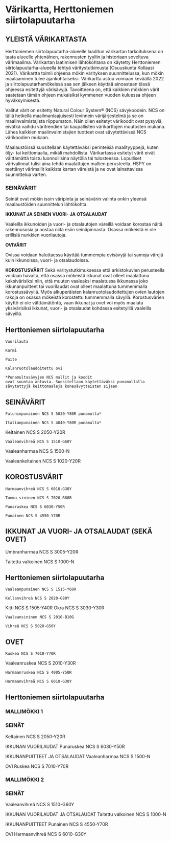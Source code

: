 # Värikartta, Herttoniemen siirtolapuutarha

## YLEISTÄ VÄRIKARTASTA

Herttoniemen siirtolapuutarha-alueelle laaditun värikartan tarkoituksena on taata alueelle yhtenäinen, rakennusten tyyliin ja historiaan
soveltuva värimaailma. Värikartan laatimisen lähtökohtana on käytetty
Herttoniemen siirtolapuutarha-alueella tehtyä väritystutkimusta (Osuuskunta Kollaasi 2021). Värikartta toimii ohjeena mökin värityksen suunnittelussa, kun mökin maalaaminen tulee ajankohtaiseksi. Värikartta astuu
voimaan keväällä 2022 ja siirtolapuutarhamökeissä saa sen jälkeen
käyttää ainoastaan tässä ohjeessa esitettyjä värisävyjä. Tavoitteena
on, että kaikkien mökkien värit saatetaan tämän ohjeen mukaisiksi
kymmenen vuoden kuluessa ohjeen hyväksymisestä.

Valitut värit on esitetty Natural Colour System® (NCS) sävykoodein.
NCS on tällä hetkellä maailmanlaajuisesti levinnein värijärjestelmä ja
se on maalinvalmistajista riippumaton. Näin ollen esitetyt värikoodit
ovat pysyviä, eivätkä vaihdu väritrendien tai kaupallisten värikarttojen
muutosten mukana. Lähes kaikkien maalinvalmistajien tuotteet ovat
sävytettävissä NCS värikoodien mukaan.

Maalaustöissä suositellaan käytettäväksi perinteisiä maalityyppejä,
kuten öljy- tai keittomaalia, mikäli mahdollista. Värikartassa esitetyt värit
eivät välttämättä toistu luonnollisina näytöllä tai tulosteessa. Lopulliset
värivalinnat tulisi aina tehdä maalattujen mallien perusteella. HSPY
on teettänyt värimallit kaikista kartan väreistä ja ne ovat lainattavissa
suunnittelua varten.

### SEINÄVÄRIT

Seinät ovat mökin isoin väripinta ja seinävärin valinta onkin yleensä
maalaustöiden suunnittelun lähtökohta.

**IKKUNAT JA SEINIEN VUORI- JA OTSALAUDAT**

Vaaleilla ikkunoiden ja vuori- ja otsalautojen väreillä voidaan korostaa
näitä rakennusosia ja nostaa niitä esiin seinäpinnasta. Osassa mökeistä
ei ole erillisiä nurkkien vuorilautoja.

**OVIVÄRIT**

Ovissa voidaan haluttaessa käyttää tummempia ovisävyjä tai samoja
värejä kuin ikkunoissa, vuori- ja otsalaudoissa.

**KOROSTUSVÄRIT**
Sekä väritystutkimuksessa että arkistokuvien perusteella voidaan havaita, että osassa mökeistä ikkunat ovat olleet maalattuna kaksivärisiksi
niin, että muuten vaaleaksi maalatussa ikkunassa joko ikkunanpuitteet
tai vuorilaudat ovat olleet maalattuna tummemmalla korostussävyllä.
Myös alkuperäisten kalanruotolaudoitettujen ovien lautojen rakoja on
osassa mökeistä korostettu tummemmalla sävyllä. Korostusvärien käyttö ei ole välttämätöntä, vaan ikkunat ja ovet voi myös maalata yksivärisiksi ikkunat, vuori- ja otsalaudat kohdassa esitetyillä vaaleilla sävyillä.

## Herttoniemen siirtolapuutarha

```
Vuorilauta
```
```
Karmi
```
```
Puite
```
```
Kalanruotolaudoitettu ovi
```

```
*Punamultasävyjen NCS mallit ja koodit
ovat suuntaa antavia. Suositellaan käytettäväksi punamullalla sävytettyjä keittomaaleja konesävytteisten sijaan
```
## SEINÄVÄRIT

```
Faluninpunainen NCS S 5030-Y80R punamulta*
```
```
Italianpunainen NCS S 4040-Y80R punamulta*
```
Keltainen NCS S 2050-Y20R

```
Vaaleanvihreä NCS S 1510-G60Y
```
Vaaleanharmaa NCS S 1500-N

Vaaleankeltainen NCS S 1020-Y20R

## KOROSTUSVÄRIT

```
Harmaanvihreä NCS S 6010-G30Y
```
```
Tumma sininen NCS S 7020-R80B
```
```
Punaruskea NCS S 6030-Y50R
```
```
Punainen NCS S 4550-Y70R
```
## IKKUNAT JA VUORI- JA OTSALAUDAT (SEKÄ OVET)

Umbranharmaa NCS S 3005-Y20R

Taitettu valkoinen NCS S 1000-N

## Herttoniemen siirtolapuutarha

```
Vaaleanpunainen NCS S 1515-Y60R
```
```
Kellanvihreä NCS S 2020-G80Y
```
Kitti NCS S 1505-Y40R Okra NCS S 3030-Y30R

```
Vaaleansininen NCS S 2010-B10G
```
```
Vihreä NCS S 5020-G50Y
```
## OVET

```
Ruskea NCS S 7010-Y70R
```
Vaaleanruskea NCS S 2010-Y30R

```
Harmaanruskea NCS S 4005-Y50R
```
```
Harmaanvihreä NCS S 6010-G30Y
```

## Herttoniemen siirtolapuutarha

### MALLIMÖKKI 1

### SEINÄT

Keltainen NCS S 2050-Y20R

IKKUNAN VUORILAUDAT
Punaruskea NCS S 6030-Y50R

IKKUNANPUITTEET JA OTSALAUDAT
Vaaleanharmaa NCS S 1500-N

OVI
Ruskea NCS S 7010-Y70R

### MALLIMÖKKI 2

### SEINÄT

Vaaleanvihreä NCS S 1510-G60Y

IKKUNAN VUORILAUDAT JA OTSALAUDAT
Taitettu valkoinen NCS S 1000-N

IKKUNANPUITTEET
Punainen NCS S 4550-Y70R

OVI
Harmaanvihreä NCS S 6010-G30Y
